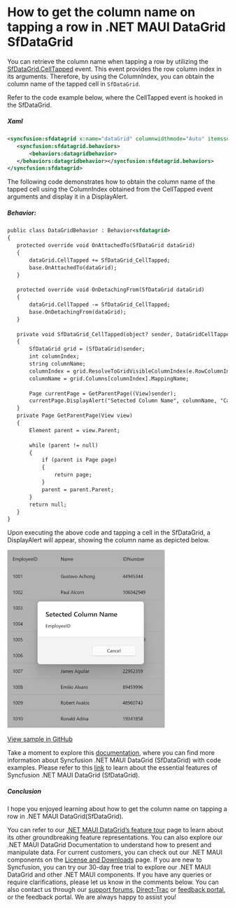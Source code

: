 # How to get the column name on tapping a row in .NET MAUI DataGrid SfDataGrid
You can retrieve the column name when tapping a row by utilizing the [SfDataGrid.CellTapped](https://help.syncfusion.com/cr/maui/Syncfusion.Maui.DataGrid.SfDataGrid.html#Syncfusion_Maui_DataGrid_SfDataGrid_CellTapped) event. This event provides the row column index in its arguments. Therefore, by using the ColumnIndex, you can obtain the column name of the tapped cell in `SfDataGrid`.

Refer to the code example below, where the CellTapped event is hooked in the SfDataGrid.

##### Xaml
 ```XML
<syncfusion:sfdatagrid x:name="dataGrid" columnwidthmode="Auto" itemssource="{Binding Employees}">
    <syncfusion:sfdatagrid.behaviors>
        <behaviors:datagridbehavior>
    </behaviors:datagridbehavior></syncfusion:sfdatagrid.behaviors>
</syncfusion:sfdatagrid>
 ```
 

The following code demonstrates how to obtain the column name of the tapped cell using the ColumnIndex obtained from the CellTapped event arguments and display it in a DisplayAlert.

##### Behavior:
 ```XML
public class DataGridBehavior : Behavior<sfdatagrid>
{
    protected override void OnAttachedTo(SfDataGrid dataGrid)
    {
        dataGrid.CellTapped += SfDataGrid_CellTapped;
        base.OnAttachedTo(dataGrid);
    }

    protected override void OnDetachingFrom(SfDataGrid dataGrid)
    {
        dataGrid.CellTapped -= SfDataGrid_CellTapped;
        base.OnDetachingFrom(dataGrid);
    }

    private void SfDataGrid_CellTapped(object? sender, DataGridCellTappedEventArgs e)
    {
        SfDataGrid grid = (SfDataGrid)sender;     
        int columnIndex;
        string columnName;
        columnIndex = grid.ResolveToGridVisibleColumnIndex(e.RowColumnIndex.ColumnIndex);
        columnName = grid.Columns[columnIndex].MappingName;

        Page currentPage = GetParentPage((View)sender);
        currentPage.DisplayAlert("Setected Column Name", columnName, "Cancel");
    }
    private Page GetParentPage(View view)
    {
        Element parent = view.Parent;

        while (parent != null)
        {
            if (parent is Page page)
            {
                return page;
            }
            parent = parent.Parent;
        }
        return null;
    }
}
 ```
 

Upon executing the above code and tapping a cell in the SfDataGrid, a DisplayAlert will appear, showing the column name as depicted below.

<img src="columnName.jpg" width="360"> 

[View sample in GitHub](https://github.com/SyncfusionExamples/How-to-get-the-column-name-on-tapping-a-row-in-.NET-MAUI-DataGrid-SfDataGrid)

Take a moment to explore this [documentation](https://help.syncfusion.com/maui/datagrid/overview), where you can find more information about Syncfusion .NET MAUI DataGrid (SfDataGrid) with code examples. Please refer to this [link](https://www.syncfusion.com/maui-controls/maui-datagrid) to learn about the essential features of Syncfusion .NET MAUI DataGrid (SfDataGrid).

##### Conclusion

I hope you enjoyed learning about how to get the column name on tapping a row in .NET MAUI DataGrid(SfDataGrid).

You can refer to our [.NET MAUI DataGrid’s feature tour](https://www.syncfusion.com/maui-controls/maui-datagrid) page to learn about its other groundbreaking feature representations. You can also explore our .NET MAUI DataGrid Documentation to understand how to present and manipulate data. For current customers, you can check out our .NET MAUI components on the [License and Downloads](https://www.syncfusion.com/account/downloads) page. If you are new to Syncfusion, you can try our 30-day free trial to explore our .NET MAUI DataGrid and other .NET MAUI components. If you have any queries or require clarifications, please let us know in the comments below. You can also contact us through our [support forums](https://www.syncfusion.com/forums), [Direct-Trac](https://support.syncfusion.com/account/login?ReturnUrl=%2Faccount%2Fconnect%2Fauthorize%2Fcallback%3Fclient_id%3Dc54e52f3eb3cde0c3f20474f1bc179ed%26redirect_uri%3Dhttps%253A%252F%252Fsupport.syncfusion.com%252Fagent%252Flogincallback%26response_type%3Dcode%26scope%3Dopenid%2520profile%2520agent.api%2520integration.api%2520offline_access%2520kb.api%26state%3D8db41f98953a4d9ba40407b150ad4cf2%26code_challenge%3DvwHoT64z2h21eP_A9g7JWtr3vp3iPrvSjfh5hN5C7IE%26code_challenge_method%3DS256%26response_mode%3Dquery) or [feedback portal](https://www.syncfusion.com/feedback/maui?control=sfdatagrid), or the feedback portal. We are always happy to assist you!



